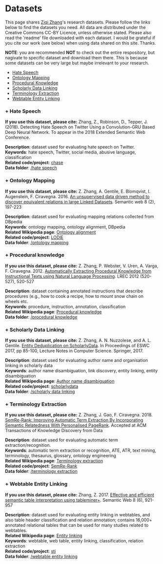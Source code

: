 # Datasets 

This page shares [Ziqi Zhang]'s research datasets. Please follow the links below to find the datasets you need. All data are distributed under the Creative Commons CC-BY Licence, unless otherwise stated. Please also read the 'readme' file downloaded with each dataset. I would be grateful if you cite our work (see below) when using data shared on this site. Thanks.

**NOTE**: you are recommended **NOT** to check out the entire respository, but nagivate to specific dataset and download them there. This is because some datasets can be very large but maybe irrelevant to your research.

  * [Hate Speech](#hate)
  * [Ontology Mapping](#ontomap)
  * [Procedural Knowledge](#procknow)
  * [Scholarly Data Linking](#scholarlydata)
  * [Terminology Extraction](#ate)
  * [Webtable Entity Linking](#webtable)

### <a name="hate">+ Hate Speech</a>
**If you use this dataset, please cite:** Zhang, Z., Robinson, D., Tepper, J. (2018). Detecting Hate Speech on Twitter Using a Convolution-GRU Based Deep Neural Network. To appear in the 2018 Extended Semantic Web Conference.

**Description**: dataset used for evaluating hate speech on Twitter. <br/>
**Keywords**: hate speech, Twitter, social media, abusive language, classification <br/>
**Related code/project**: [chase] <br/>
**Data folder**: [/hate speech]

### <a name="ontomap">+ Ontology Mapping</a>
**If you use this dataset, please cite:** Z. Zhang, A. Gentile, E. Blomqvist, I. Augenstein, F. Ciravegna. 2016. [An unsupervised data driven method to discover equivalent relations in large Linked Datasets]. Semantic web 8 (2), 197-223

**Description**: dataset used for evaluating mapping relations collected from DBpedia <br/>
**Keywords**: ontology mapping, ontology alignment, DBpedia <br/>
**Related Wikipedia page**: [Ontology alignment] <br/>
**Related code/project**: [LODIE] <br/>
**Data folder**: [/ontology mapping]

### <a name="procknow">+ Procedural knowledge</a>
**If you use this dataset, please cite:** Z. Zhang, P. Webster, V. Uren, A. Varga, F. Ciravegna. 2012. [Automatically Extracting Procedural Knowledge from Instructional Texts using Natural Language Processing]. LREC 2012 (520-527), 520-527

**Description**: dataset containing annotated instructions that describe procedures (e.g., how to cook a recipe, how to mount snow chain on wheels etc. <br/>
**Keywords**: procedure, instruction, annotation, classification<br/>
**Related Wikipedia page**: [Procedural knowledge] <br/>
**Data folder**: [/procedural knowledge]

### <a name="scholarlydata">+ Scholarly Data Linking</a>
**If you use this dataset, please cite:** Z. Zhang, A. N. Nuzzolese, and A. L. Gentile. [Entity Deduplication on ScholarlyData]. In Proceedings of ESWC 2017, pp 85-100, Lecture Notes in Computer Science. Springer, 2017.

**Description**: dataset used for evaluating author name and organisation linking in scholarly data <br/>
**Keywords**: author name disambiguation, link discovery, entity linking, entity disambiguation <br/>
**Related Wikipedia page**: [Author name disambiguation] <br/>
**Related code/project**: [scholarlydata] <br/>
**Data folder**: [/scholarly data linking]



### <a name="ate">+ Terminology Extraction</a>
**If you use this dataset, please cite:** Z. Zhang, J. Gao, F. Ciravegna. 2018. [SemRe-Rank: Improving Automatic Term Extraction By Incorporating Semantic Relatedness With Personalised PageRank]. Accepted at ACM Transactions of Knowledge Discovery from Data

**Description**: dataset used for evaluating automatic term extraction/recognition. <br/>
**Keywords**: automatic term extraction or recognition, ATE, ATR, text mining, terminology, thesaurus, glossary, ontology engineering <br/>
**Related Wikipedia page**: [Terminology extraction] <br/>
**Related code/project**: [SemRe-Rank] <br/>
**Data folder**: [/terminology extraction]


### <a name="webtable">+ Webtable Entity Linking</a>
**If you use this dataset, please cite:** Zhang, Z. 2017. [Effective and efficient semantic table interpretation using tableminer+]. Semantic Web 8 (6), 921-957

**Description**: dataset used for evaluating entity linking in webtables, and also table header classification and relation annotation; contains 16,000+ annotated relational tables that can be used for many studies related to webtables. <br/>
**Related Wikipedia page**: [Entity linking] <br/>
**Keywords**: webtable, web table, entity linking, classification, relation extraction<br/>
**Related code/project**: [sti] <br/>
**Data folder**: [/webtable entity linking]


[Ziqi Zhang]: <https://ziqizhang.github.io/>
[SemRe-Rank: Improving Automatic Term Extraction By Incorporating Semantic Relatedness With Personalised PageRank]: <https://arxiv.org/abs/1711.03373>
[Terminology Extraction]: <https://en.wikipedia.org/wiki/Terminology_extraction>
[chase]: <https://github.com/ziqizhang/chase>
[SemRe-Rank]: <https://github.com/ziqizhang/semrerank>
[/hate speech]: <https://github.com/ziqizhang/data/tree/master/hate%20speech>
[/terminology extraction]:  <https://github.com/ziqizhang/data/tree/master/terminology%20extraction>
[LODIE]: <http://gow.epsrc.ac.uk/NGBOViewGrant.aspx?GrantRef=EP/J019488/1>
[/ontology mapping]: <https://github.com/ziqizhang/data/tree/master/ontology%20mapping>
[An unsupervised data driven method to discover equivalent relations in large Linked Datasets]: <https://content.iospress.com/download/semantic-web/sw193?id=semantic-web%2Fsw193>
[Ontology alignment]: <https://en.wikipedia.org/wiki/Ontology_alignment>
[Entity Deduplication on ScholarlyData]: <http://www.scholarlydata.org/papers/eswc2017/dataCleaning.html>
[Author name disambiguation]: <https://en.wikipedia.org/wiki/Author_Name_Disambiguation>
[scholarlydata]: <http://www.scholarlydata.org/>
[/scholarly data linking]: <https://github.com/ziqizhang/data/tree/master/scholarly%20data%20linking>
[sti]: <https://github.com/ziqizhang/sti>
[/webtable entity linking]: <https://github.com/ziqizhang/data/tree/master/webtable%20entity%20linking>
[Effective and efficient semantic table interpretation using tableminer+]: <http://www.semantic-web-journal.net/content/effective-and-efficient-semantic-table-interpretation-using-tableminer-0>
[Entity linking]: <https://en.wikipedia.org/wiki/Entity_linking>
[Procedural knowledge]: <https://en.wikipedia.org/wiki/Procedural_knowledge>
[/procedural knowledge]: <https://github.com/ziqizhang/data/tree/master/procedural%20knowledge>
[Automatically Extracting Procedural Knowledge from Instructional Texts using Natural Language Processing]: <http://lrec.elra.info/proceedings/lrec2012/pdf/244_Paper.pdf>
